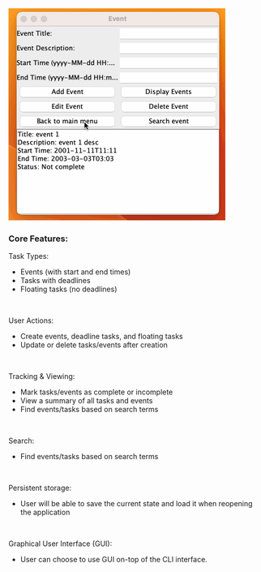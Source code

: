 <img src="todolist_gui.gif">
<h3>Core Features:</h3>
Task Types:
<ul>
<li>Events (with start and end times)</li>
<li>Tasks with deadlines</li>
<li>Floating tasks (no deadlines)</li>
</ul>
<br>

User Actions:
<ul>
<li>Create events, deadline tasks, and floating tasks</li>
<li>Update or delete tasks/events after creation</li>
</ul>
<br>

Tracking & Viewing:
<ul>
<li>Mark tasks/events as complete or incomplete</li>
<li>View a summary of all tasks and events</li>
<li>Find events/tasks based on search terms</li>
</ul>
<br>

Search:
<ul>
<li>Find events/tasks based on search terms</li>
</ul>
<br>

Persistent storage:
<ul>
<li>User will be able to save the current state and load it when reopening the application</li>
</ul>
<br>

Graphical User Interface (GUI):
<ul>
<li>User can choose to use GUI on-top of the CLI interface.</li>
</ul>
<br>
